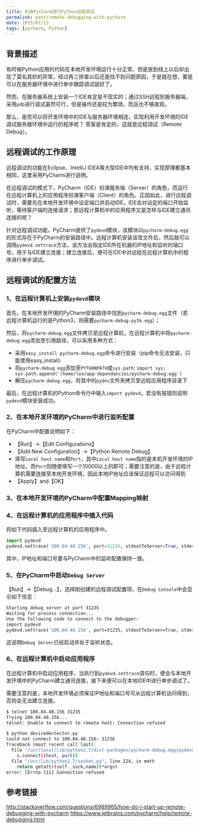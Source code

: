 ```yaml
---
title: 利用PyCharm进行Python远程调试
permalink: post/remote-debugging-with-pycharm
date: 2015/07/13
tags: [pycharm, Python]
---
```


## 背景描述

有时候Python应用的代码在本地开发环境运行十分正常，但是放到线上以后却出现了莫名其妙的异常，经过再三排查以后还是找不到问题原因，于是就在想，要是可以在服务器环境中进行单步跟踪调试就好了。

然而，在服务器系统上安装一个IDE肯定是不现实的；通过SSH远程到服务器端，采用`pdb`进行调试虽然可行，但是操作还是较为繁琐，而且也不够直观。

那么，是否可以将开发环境中的IDE与服务器环境相连，实现利用开发环境的IDE调试服务器环境中运行的程序呢？
答案是肯定的，这就是远程调试（Remote Debug）。

## 远程调试的工作原理

远程调试的功能在Eclipse、IntelliJ IDEA等大型IDE中均有支持，实现原理都基本相同，这里采用PyCharm进行说明。

在远程调试的模式下，PyCharm（IDE）扮演服务端（Server）的角色，而运行在远程计算机上的应用程序扮演客户端（Client）的角色。正因如此，进行远程调试时，需要先在本地开发环境中设定端口并启动IDE，IDE会对设定的端口开始监听，等待客户端的连接请求；那远程计算机中的应用程序又是怎样与IDE建立通讯连接的呢？

针对远程调试功能，PyCharm提供了`pydevd`模块，该模块以`pycharm-debug.egg`的形式存在于PyCharm的安装路径中。远程计算机安装该库文件后，然后就可以调用`pydevd.settrace`方法，该方法会指定IDE所在机器的IP地址和监听的端口号，用于与IDE建立连接；建立连接后，便可在IDE中对远程在远程计算机中的程序进行单步调试。

## 远程调试的配置方法

### 1、在远程计算机上安装`pydevd`模块

首先，在本地开发环境的PyCharm安装路径中找到`pycharm-debug.egg`文件（若远程计算机运行的是Python3，则需要`pycharm-debug-py3k.egg`）；

然后，将`pycharm-debug.egg`文件拷贝至远程计算机，在远程计算机中将`pycharm-debug.egg`添加至引用路径，可以采用多种方式：

- 采用`easy_install pycharm-debug.egg`命令进行安装（pip命令无法安装，只能使用easy_install）
- 将`pycharm-debug.egg`添加至`PYTHONPATH`或`sys.path`: `import sys; sys.path.append('/home/leo/app-dependancies/pycharm-debug.egg')`
- 解压`pycharm-debug.egg`，将其中的`pydev`文件夹拷贝至远程应用程序目录下

最后，在远程计算机的Python命令行中输入`import pydevd`，若没有报错则说明`pydevd`模块安装成功。

### 2、在本地开发环境的PyCharm中进行监听配置

在PyCharm中配置说明如下：

- 【Run】->【Edit Configurations】
- 【Add New Configuration】->【Python Remote Debug】
- 填写`Local host name`和`Port`，其中`Local host name`指的是本机开发环境的IP地址，而`Port`则随便填写一个10000以上的即可；需要注意的是，由于远程计算机需要连接至本地开发环境，因此本地IP地址应该保证远程可以访问得到
- 【Apply】and【OK】

### 3、在本地开发环境的PyCharm中配置Mapping映射

### 4、在远程计算机的应用程序中插入代码

将如下代码插入至远程计算机的应用程序中。

~~~python
import pydevd
pydevd.settrace('100.84.48.156', port=31235, stdoutToServer=True, stderrToServer=True)
~~~

其中，IP地址和端口号要与PyCharm中的监听配置保持一致。

### 5、在PyCharm中启动`Debug Server`

【Run】->【Debug...】，选择刚创建的远程调试配置项，在`Debug Console`中会显示如下信息：

~~~bash
Starting debug server at port 31235
Waiting for process connection...
Use the following code to connect to the debugger:
import pydevd
pydevd.settrace('100.84.48.156', port=31235, stdoutToServer=True, stderrToServer=True)
~~~

这说明`Debug Server`已经启动并处于监听状态。

### 6、在远程计算机中启动应用程序

在远程计算机中启动应用程序，当执行到`pydevd.settrace`语句时，便会与本地开发环境中的PyCharm建立通讯连接，接下来便可以在本地IDE中进行单步调试了。

需要注意的是，本地开发环境必须保证IP地址和端口号可从远程计算机访问得到，否则会无法建立连接。

~~~bash
$ telnet 100.84.48.156 31235
Trying 100.84.48.156...
telnet: Unable to connect to remote host: Connection refused

$ python devicedectector.py
Could not connect to 100.84.48.156: 31236
Traceback (most recent call last):
  File "/usr/local/lib/python2.7/dist-packages/pycharm-debug.egg/pydevd_comm.py", line 478, in StartClient
    s.connect((host, port))
  File "/usr/lib/python2.7/socket.py", line 224, in meth
    return getattr(self._sock,name)(*args)
error: [Errno 111] Connection refused
~~~

## 参考链接
http://stackoverflow.com/questions/6989965/how-do-i-start-up-remote-debugging-with-pycharm
https://www.jetbrains.com/pycharm/help/remote-debugging.html

